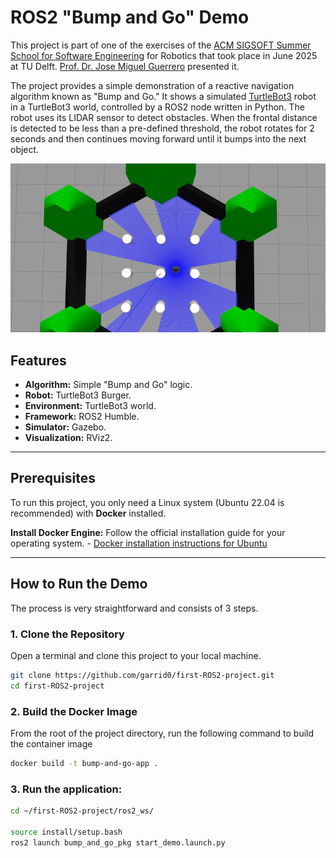 # ROS2 "Bump and Go" Demo

This project is part of one of the exercises of the [ACM SIGSOFT Summer School for Software Engineering](https://scivenia.com/en/event/acm-sigsoft-summer-school-for-software-engineering-in-robotic) for Robotics that took place in June 2025 at TU Delft. [Prof. Dr. Jose Miguel Guerrero](https://github.com/jmguerreroh) presented it. 

The project provides a simple demonstration of a reactive navigation algorithm known as "Bump and Go." It shows a simulated [TurtleBot3](https://www.turtlebot.com/turtlebot3/) robot in a TurtleBot3 world, controlled by a ROS2 node written in Python. The robot uses its LIDAR sensor to detect obstacles. When the frontal distance is detected to be less than a pre-defined threshold, the robot rotates for 2 seconds and then continues moving forward until it bumps into the next object.

![Demostración del Robot en Acción](videos/bump_and_go.gif)

## Features

- **Algorithm:** Simple "Bump and Go" logic.
- **Robot:** TurtleBot3 Burger.
- **Environment:** TurtleBot3 world.
- **Framework:** ROS2 Humble.
- **Simulator:** Gazebo.
- **Visualization:** RViz2.

---

## Prerequisites

To run this project, you only need a Linux system (Ubuntu 22.04 is recommended) with **Docker** installed.

**Install Docker Engine:**
    Follow the official installation guide for your operating system.
    - [Docker installation instructions for Ubuntu](https://docs.docker.com/engine/install/ubuntu/)

---

## How to Run the Demo

The process is very straightforward and consists of 3 steps.

### 1. Clone the Repository

Open a terminal and clone this project to your local machine.

```bash
git clone https://github.com/garrid0/first-ROS2-project.git
cd first-ROS2-project
```

### 2. Build the Docker Image
From the root of the project directory, run the following command to build the container image
```bash
docker build -t bump-and-go-app .
```

### 3. Run the application:
```bash
cd ~/first-ROS2-project/ros2_ws/

source install/setup.bash
ros2 launch bump_and_go_pkg start_demo.launch.py

```




